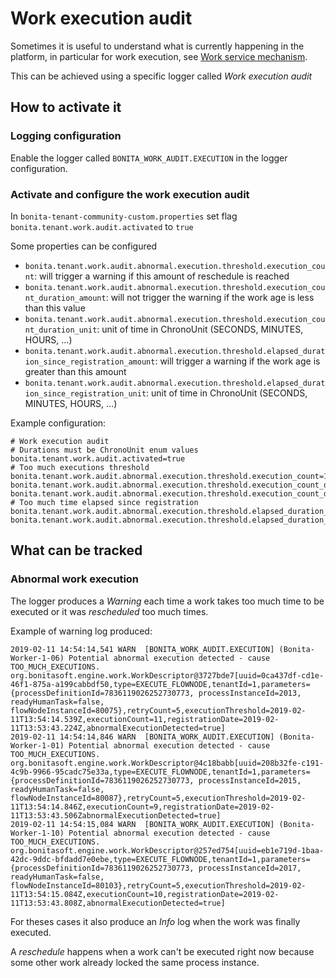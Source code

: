 # Work execution audit

Sometimes it is useful to understand what is currently happening in the platform, in particular for work execution, see [Work service mechanism](execution-sequence-states-and-transactions.md).

This can be achieved using a specific logger called _Work execution audit_


## How to activate it

### Logging configuration

Enable the logger called `BONITA_WORK_AUDIT.EXECUTION` in the logger configuration.


### Activate and configure the work execution audit

In `bonita-tenant-community-custom.properties` set flag `bonita.tenant.work.audit.activated` to `true`


Some properties can be configured

* `bonita.tenant.work.audit.abnormal.execution.threshold.execution_count`: will trigger a warning if this amount of reschedule is reached
* `bonita.tenant.work.audit.abnormal.execution.threshold.execution_count_duration_amount`: will not trigger the warning if the work age is less than this value
* `bonita.tenant.work.audit.abnormal.execution.threshold.execution_count_duration_unit`: unit of time in ChronoUnit (SECONDS, MINUTES, HOURS, ...)
* `bonita.tenant.work.audit.abnormal.execution.threshold.elapsed_duration_since_registration_amount`: will trigger a warning if the work age is greater than this amount
* `bonita.tenant.work.audit.abnormal.execution.threshold.elapsed_duration_since_registration_unit`: unit of time in ChronoUnit (SECONDS, MINUTES, HOURS, ...)

Example configuration:

```properties
# Work execution audit
# Durations must be ChronoUnit enum values
bonita.tenant.work.audit.activated=true
# Too much executions threshold
bonita.tenant.work.audit.abnormal.execution.threshold.execution_count=10
bonita.tenant.work.audit.abnormal.execution.threshold.execution_count_duration_amount=10
bonita.tenant.work.audit.abnormal.execution.threshold.execution_count_duration_unit=MINUTES
# Too much time elapsed since registration
bonita.tenant.work.audit.abnormal.execution.threshold.elapsed_duration_since_registration_unit=MINUTES
bonita.tenant.work.audit.abnormal.execution.threshold.elapsed_duration_since_registration_amount=30
```


## What can be tracked

### Abnormal work execution

The logger produces a _Warning_ each time a work takes too much time to be executed or it was _rescheduled_ too much times.

Example of warning log produced:
```
2019-02-11 14:54:14,541 WARN  [BONITA_WORK_AUDIT.EXECUTION] (Bonita-Worker-1-06) Potential abnormal execution detected - cause TOO_MUCH_EXECUTIONS. org.bonitasoft.engine.work.WorkDescriptor@3727bde7[uuid=0ca437df-cd1e-46f1-875a-a199cabbdf50,type=EXECUTE_FLOWNODE,tenantId=1,parameters={processDefinitionId=7836119026252730773, processInstanceId=2013, readyHumanTask=false, flowNodeInstanceId=80075},retryCount=5,executionThreshold=2019-02-11T13:54:14.539Z,executionCount=11,registrationDate=2019-02-11T13:53:43.224Z,abnormalExecutionDetected=true]
2019-02-11 14:54:14,846 WARN  [BONITA_WORK_AUDIT.EXECUTION] (Bonita-Worker-1-01) Potential abnormal execution detected - cause TOO_MUCH_EXECUTIONS. org.bonitasoft.engine.work.WorkDescriptor@4c18babb[uuid=208b32fe-c191-4c9b-9966-95cadc75e33a,type=EXECUTE_FLOWNODE,tenantId=1,parameters={processDefinitionId=7836119026252730773, processInstanceId=2015, readyHumanTask=false, flowNodeInstanceId=80087},retryCount=5,executionThreshold=2019-02-11T13:54:14.846Z,executionCount=9,registrationDate=2019-02-11T13:53:43.506ZabnormalExecutionDetected=true]
2019-02-11 14:54:15,084 WARN  [BONITA_WORK_AUDIT.EXECUTION] (Bonita-Worker-1-10) Potential abnormal execution detected - cause TOO_MUCH_EXECUTIONS. org.bonitasoft.engine.work.WorkDescriptor@257ed754[uuid=eb1e719d-1baa-42dc-9ddc-bfdadd7e0ebe,type=EXECUTE_FLOWNODE,tenantId=1,parameters={processDefinitionId=7836119026252730773, processInstanceId=2017, readyHumanTask=false, flowNodeInstanceId=80103},retryCount=5,executionThreshold=2019-02-11T13:54:15.084Z,executionCount=10,registrationDate=2019-02-11T13:53:43.808Z,abnormalExecutionDetected=true]
```


For theses cases it also produce an _Info_ log when the work was finally executed.


A _reschedule_ happens when a work can't be executed right now because some other work already locked the same process instance.
